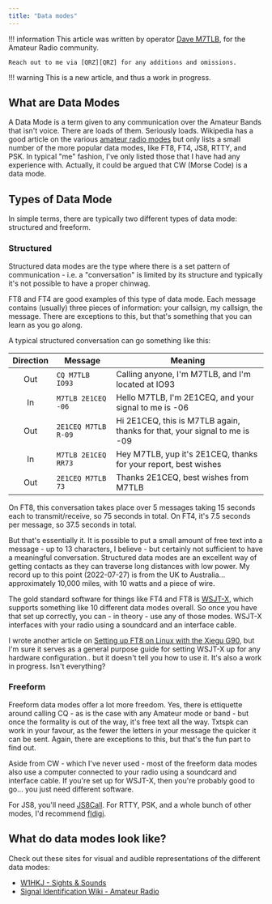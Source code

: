```yaml
---
title: "Data modes"
---
```


!!! information
    This article was written by operator [Dave M7TLB][QRZ], for the Amateur Radio community.

    Reach out to me via [QRZ][QRZ] for any additions and omissions.

[QRZ]: https://qrz.com/db/M7TLB

!!! warning
    This is a new article, and thus a work in progress.

## What are Data Modes

A Data Mode is a term given to any communication over the Amateur Bands that isn't voice.  There are loads of them.  Seriously loads.  Wikipedia has a good article on the various [amateur radio modes](https://en.wikipedia.org/wiki/List_of_amateur_radio_modes) but only lists a small number of the more popular data modes, like FT8, FT4, JS8, RTTY, and PSK.  In typical "me" fashion, I've only listed those that I have had any experience with.  Actually, it could be argued that CW (Morse Code) is a data mode.

## Types of Data Mode

In simple terms, there are typically two different types of data mode: structured and freeform.

### Structured

Structured data modes are the type where there is a set pattern of communication - i.e. a "conversation" is limited by its structure and typically it's not possible to have a proper chinwag.

FT8 and FT4 are good examples of this type of data mode.  Each message contains (usually) three pieces of information: your callsign, my callsign, the message.  There are exceptions to this, but that's something that you can learn as you go along.

A typical structured conversation can go something like this:

| Direction | Message              | Meaning                                                                   |
| :-------: | -------------------- | ------------------------------------------------------------------------- |
|    Out    | `CQ M7TLB IO93`      | Calling anyone, I'm M7TLB, and I'm located at IO93                        |
|    In     | `M7TLB 2E1CEQ -06`   | Hello M7TLB, I'm 2E1CEQ, and your signal to me is -06                     |
|    Out    | `2E1CEQ M7TLB R-09`  | Hi 2E1CEQ, this is M7TLB again, thanks for that, your signal to me is -09 |
|    In     | `M7TLB 2E1CEQ RR73`  | Hey M7TLB, yup it's 2E1CEQ, thanks for your report, best wishes           |
|    Out    | `2E1CEQ M7TLB 73`    | Thanks 2E1CEQ, best wishes from M7TLB                                     |

On FT8, this conversation takes place over 5 messages taking 15 seconds each to transmit/receive, so 75 seconds in total.
On FT4, it's 7.5 seconds per message, so 37.5 seconds in total.

But that's essentially it.  It is possible to put a small amount of free text into a message - up to 13 characters, I believe - but certainly not sufficient to have a meaningful conversation.  Structured data modes are an excellent way of getting contacts as they can traverse long distances with low power.  My record up to this point (2022-07-27) is from the UK to Australia... approximately 10,000 miles, with 10 watts and a piece of wire.

The gold standard software for things like FT4 and FT8 is [WSJT-X](https://physics.princeton.edu//pulsar/K1JT/wsjtx.html), which supports something like 10 different data modes overall.  So once you have that set up correctly, you can - in theory - use any of those modes.  WSJT-X interfaces with your radio using a soundcard and an interface cable.

I wrote another article on [Setting up FT8 on Linux with the Xiegu G90](ft8_on_linux_with_xiegu_g90.md), but I'm sure it serves as a general purpose guide for setting WSJT-X up for any hardware configuration.. but it doesn't tell you how to use it.  It's also a work in progress.  Isn't everything?

### Freeform

Freeform data modes offer a lot more freedom.  Yes, there is ettiquette around calling CQ - as is the case with any Amateur mode or band - but once the formality is out of the way, it's free text all the way.  Txtspk can work in your favour, as the fewer the letters in your message the quicker it can be sent.  Again, there are exceptions to this, but that's the fun part to find out.

Aside from CW - which I've never used - most of the freeform data modes also use a computer connected to your radio using a soundcard and interface cable.  If you're set up for WSJT-X, then you're probably good to go... you just need different software.

For JS8, you'll need [JS8Call](https://js8call.com/).
For RTTY, PSK, and a whole bunch of other modes, I'd recommend [fldigi](http://www.w1hkj.com/).

## What do data modes look like?

Check out these sites for visual and audible representations of the different data modes:

* [W1HKJ - Sights & Sounds](http://www.w1hkj.com/modes/index.htm)
* [Signal Identification Wiki - Amateur Radio](https://www.sigidwiki.com/wiki/Category:Amateur_Radio)

